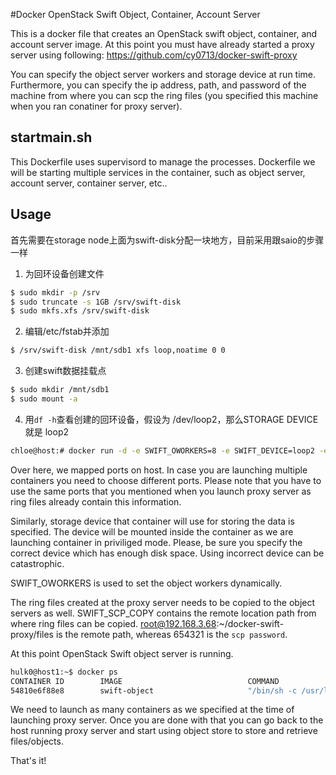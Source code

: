 #Docker OpenStack Swift Object, Container, Account Server

This is a docker file that creates an OpenStack swift object, container, and account server image. 
At this point you must have already started a proxy server using following:
https://github.com/cy0713/docker-swift-proxy


You can specify the object server workers and storage device at run time. Furthermore, you can
specify the ip address, path, and password of the machine from where you can scp
the ring files (you specified this machine when you ran conatiner for proxy server).


## startmain.sh

This Dockerfile uses supervisord to manage the processes.
Dockerfile we will be starting multiple services in the container, such as
object server, account server, container server, etc..


## Usage

首先需要在storage node上面为swift-disk分配一块地方，目前采用跟saio的步骤一样

1. 为回环设备创建文件
```bash
$ sudo mkdir -p /srv
$ sudo truncate -s 1GB /srv/swift-disk
$ sudo mkfs.xfs /srv/swift-disk
```

2. 编辑/etc/fstab并添加

```bash
$ /srv/swift-disk /mnt/sdb1 xfs loop,noatime 0 0
```

3. 创建swift数据挂载点

```bash
$ sudo mkdir /mnt/sdb1
$ sudo mount -a
```

4. 用```df -h```查看创建的回环设备，假设为 /dev/loop2，那么STORAGE DEVICE 就是 loop2


```bash
chloe@host:# docker run -d -e SWIFT_OWORKERS=8 -e SWIFT_DEVICE=loop2 -e SWIFT_SCP_COPY=root@192.168.3.68:~/docker-swift-proxy/files:654321 -p 8010:6010 -p 8011:6011 -p 8012:6012 --privileged -t swift-object
```

Over here, we mapped ports on host. In case you are launching multiple containers you need to choose different ports. Please note that you have to use the same ports that you mentioned when you launch proxy server as
ring files already contain this information.


Similarly, storage device that container
will use for storing the data is specified. The device will be mounted inside the container as we are launching
container in priviliged mode. Please, be sure you specify
the correct device which has enough disk space. Using incorrect device can be catastrophic.


SWIFT_OWORKERS is used to set the object workers dynamically.

The ring files created at the proxy server needs to be copied to the object servers as well. SWIFT_SCP_COPY
contains the remote location path from where ring files can be copied. root@192.168.3.68:~/docker-swift-proxy/files is the remote path, whereas 654321 is the `scp password`.

At this point OpenStack Swift object server is running.


```bash
hulk0@host1:~$ docker ps
CONTAINER ID        IMAGE                            COMMAND                CREATED             STATUS              PORTS                              NAMES
54810e6f88e8        swift-object                     "/bin/sh -c /usr/loc   13 minutes ago      Up 13 minutes       0.0.0.0:6010-6012->6010-6012/tcp   jovial_tesla
```

We need to launch as many containers as we specified at the time of launching proxy server. Once you are done with
that you can go back to the host running proxy server and start using object store to store and retrieve files/objects.


That's it!
